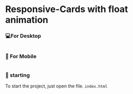 # Responsive-Cards with float animation
<h3><g-emoji class="g-emoji" alias="computer" fallback-src="https://github.githubassets.com/images/icons/emoji/unicode/1f4bb.png"><font style="vertical-align: inherit;"><font style="vertical-align: inherit;">💻</font></font></g-emoji>For Desktop</h3>
<div align="center">
 <img src="https://user-images.githubusercontent.com/91555086/167418601-29ead493-3e24-482d-b775-cbdf98481b31.png" alt="">
</div>


<h3>
 <g-emoji class="g-emoji" alias="iphone" fallback-src="https://github.githubassets.com/images/icons/emoji/unicode/1f4f1.png"><font style="vertical-align: inherit;"><font  style="vertical-align: inherit;">📱</font></font></g-emoji>
 For Mobile
</h3>
<div align="center">
 <img src="https://user-images.githubusercontent.com/91555086/167423537-0e84d78d-1e48-49b8-ba29-dc7dd907c1f4.PNG" alt="">
</div>

<h3>
 <g-emoji class="g-emoji" alias="rocket" fallback-src="https://github.githubassets.com/images/icons/emoji/unicode/1f680.png"><font style="vertical-align: inherit;"><font  style="vertical-align: inherit;">🚀</font></font></g-emoji>
 starting
</h3>
<p>
 To start the project, just open the file.
 <code>index.html</code>
</p>
